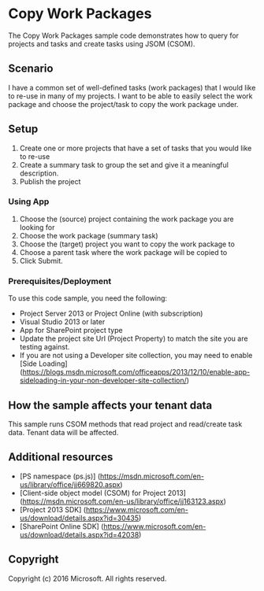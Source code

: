 # Copy Work Packages

The Copy Work Packages sample code demonstrates how to query for projects and tasks and create tasks using JSOM (CSOM).  

## Scenario
I have a common set of well-defined tasks (work packages) that I would like to re-use in many of my projects.  I want to be able to easily select the work package and choose the project/task to copy the work package under.

## Setup 

1.	Create one or more projects that have a set of tasks that you would like to re-use
2.	Create a summary task to group the set and give it a meaningful description.  
3.	Publish the project

### Using App

1.	Choose the (source) project containing the work package you are looking for
2.	Choose the work package (summary task)
3.	Choose the (target) project you want to copy the work package to
4.	Choose a parent task where the work package will be copied to
5.	Click Submit.


### Prerequisites/Deployment
To use this code sample, you need the following:
* Project Server 2013 or Project Online (with subscription)
* Visual Studio 2013 or later 
* App for SharePoint project type
* Update the project site Url (Project Property) to match the site you are testing against.
* If you are not using a Developer site collection, you may need to enable [Side Loading] (https://blogs.msdn.microsoft.com/officeapps/2013/12/10/enable-app-sideloading-in-your-non-developer-site-collection/)



## How the sample affects your tenant data
This sample runs CSOM methods that read project and read/create task data. Tenant data will be affected.

## Additional resources
* [PS namespace (ps.js)] (https://msdn.microsoft.com/en-us/library/office/jj669820.aspx)
* [Client-side object model (CSOM) for Project 2013] (https://msdn.microsoft.com/en-us/library/office/jj163123.aspx)
* [Project 2013 SDK] (https://www.microsoft.com/en-us/download/details.aspx?id=30435)
* [SharePoint Online SDK] (https://www.microsoft.com/en-us/download/details.aspx?id=42038)

## Copyright
Copyright (c) 2016 Microsoft. All rights reserved.
